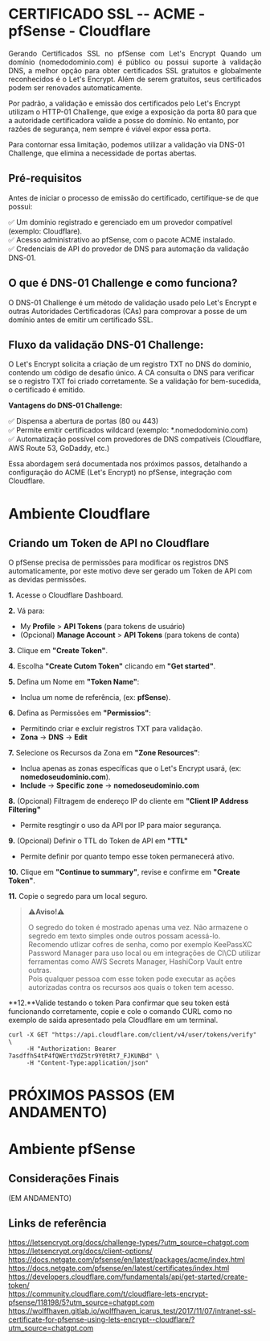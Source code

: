 # CERTIFICADO SSL -- ACME - pfSense - Cloudflare

<p align="justify">
Gerando Certificados SSL no pfSense com Let's Encrypt
Quando um domínio (nomedodominio.com) é público ou possui suporte à validação DNS, a melhor opção para obter certificados SSL gratuitos e globalmente reconhecidos é o Let's Encrypt. Além de serem gratuitos, seus certificados podem ser renovados automaticamente.

Por padrão, a validação e emissão dos certificados pelo Let's Encrypt utilizam o HTTP-01 Challenge, que exige a exposição da porta 80 para que a autoridade certificadora valide a posse do domínio. No entanto, por razões de segurança, nem sempre é viável expor essa porta.

Para contornar essa limitação, podemos utilizar a validação via DNS-01 Challenge, que elimina a necessidade de portas abertas.

## Pré-requisitos

Antes de iniciar o processo de emissão do certificado, certifique-se de que possui:

✅ Um domínio registrado e gerenciado em um provedor compatível (exemplo: Cloudflare).\
✅ Acesso administrativo ao pfSense, com o pacote ACME instalado.\
✅ Credenciais de API do provedor de DNS para automação da validação DNS-01.


## O que é DNS-01 Challenge e como funciona?

O DNS-01 Challenge é um método de validação usado pelo Let's Encrypt e outras Autoridades Certificadoras (CAs) para comprovar a posse de um domínio antes de emitir um certificado SSL.

## Fluxo da validação DNS-01 Challenge:

O Let's Encrypt solicita a criação de um registro TXT no DNS do domínio, contendo um código de desafio único.
A CA consulta o DNS para verificar se o registro TXT foi criado corretamente.
Se a validação for bem-sucedida, o certificado é emitido.

**Vantagens do DNS-01 Challenge:**

✅ Dispensa a abertura de portas (80 ou 443)\
✅ Permite emitir certificados wildcard (exemplo: *.nomedodominio.com)\
✅ Automatização possível com provedores de DNS compatíveis (Cloudflare, AWS Route 53, GoDaddy, etc.)

Essa abordagem será documentada nos próximos passos, detalhando a configuração do ACME (Let's Encrypt) no pfSense, integração com Cloudflare.

# Ambiente Cloudflare

## **Criando um Token de API no Cloudflare**

O pfSense precisa de permissões para modificar os registros DNS automaticamente, por este motivo deve ser gerado um Token de API com as devidas permissões.

**1.** Acesse o Cloudflare Dashboard.

**2.** Vá para: 
  - My **Profile** > **API Tokens** (para tokens de usuário) 
  - (Opcional) **Manage Account** > **API Tokens** (para tokens de conta)
    
**3.** Clique em **"Create Token"**.

**4.** Escolha **"Create Cutom Token"** clicando em **"Get started"**.

**5.** Defina um Nome em **"Token Name"**:
   - Inclua um nome de referência, (ex: **pfSense**).

**6.** Defina as Permissões em **"Permissios"**:
  - Permitindo criar e excluir registros TXT para validação.
  - **Zona** → **DNS** → **Edit** 
    
**7.** Selecione os Recursos da Zona em **"Zone Resources"**: 
  - Inclua apenas as zonas específicas que o Let's Encrypt usará, (ex: **nomedoseudominio.com**).
  - **Include** → **Specific zone** → **nomedoseudominio.com**
    
**8.** (Opcional) Filtragem de endereço IP do cliente em **"Client IP Address Filtering"**
  - Permite resgtingir o uso da API por IP para maior segurança.

**9.** (Opcional) Definir o TTL do Token de API em **"TTL"**
  - Permite definir por quanto tempo esse token permanecerá ativo.
   
**10.** Clique em **"Continue to summary"**, revise e confirme em **"Create Token"**.
    
**11.** Copie o segredo para um local seguro. 

>
>⚠️**Aviso!**⚠️
>
>  O segredo do token é mostrado apenas uma vez. Não armazene o segredo em texto simples onde outros possam acessá-lo. \
>Recomendo utlizar cofres de senha, como por exemplo KeePassXC Password Manager para uso local ou em integrações de CI\CD utilizar ferramentas como AWS Secrets Manager, HashiCorp Vault entre outras. \
>Pois qualquer pessoa com esse token pode executar as ações autorizadas contra os recursos aos quais o token tem acesso.
>

**12.**Valide testando o token
Para confirmar que seu token está funcionando corretamente, copie e cole o comando CURL como no exemplo de saida apresentado pela Cloudflare em um terminal.

```
curl -X GET "https://api.cloudflare.com/client/v4/user/tokens/verify" \
     -H "Authorization: Bearer 7asdffhS4tP4fQWErtYdZ5tr9Y0tRt7_FJKUNBd" \
     -H "Content-Type:application/json"
```

# PRÓXIMOS PASSOS (EM ANDAMENTO)


# Ambiente pfSense

##

## Considerações Finais
(EM ANDAMENTO)
## Links de referência

https://letsencrypt.org/docs/challenge-types/?utm_source=chatgpt.com \
https://letsencrypt.org/docs/client-options/ \
https://docs.netgate.com/pfsense/en/latest/packages/acme/index.html \
https://docs.netgate.com/pfsense/en/latest/certificates/index.html \
https://developers.cloudflare.com/fundamentals/api/get-started/create-token/ \
https://community.cloudflare.com/t/cloudflare-lets-encrypt-pfsense/118198/5?utm_source=chatgpt.com \
https://wolffhaven.gitlab.io/wolffhaven_icarus_test/2017/11/07/intranet-ssl-certificate-for-pfsense-using-lets-encrypt--cloudflare/?utm_source=chatgpt.com
